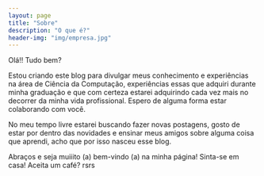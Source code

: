 ```yaml
---
layout: page
title: "Sobre"
description: "O que é?"
header-img: "img/empresa.jpg"
---
```


Olá!! Tudo bem?

Estou criando este blog para divulgar meus conhecimento e experiências na área de Ciência da Computação, experiências essas que adquiri durante minha graduação e que com certeza estarei adquirindo cada vez mais no decorrer da minha vida profissional. Espero de alguma forma estar colaborando com você.

No meu tempo livre estarei buscando fazer novas postagens, gosto de estar por dentro das novidades e ensinar meus amigos sobre alguma coisa que aprendi, acho que por isso nasceu esse blog.

Abraços e seja muiiito (a) bem-vindo (a) na minha página! Sinta-se em casa! Aceita um café? rsrs

